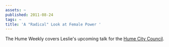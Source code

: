 ```yaml
---
assets: ~
published: 2011-08-24
tags: ~
title: 'A "Radical" Look at Female Power '
---
```

The Hume Weekly covers Leslie's upcoming talk for the [Hume City Council](http://cannold.com/events/event/women-in-front-at-the-hume-city-council/). 